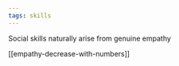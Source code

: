 ```yaml
---
tags: skills
---
```


Social skills naturally arise from genuine empathy 

[[empathy-decrease-with-numbers]]
